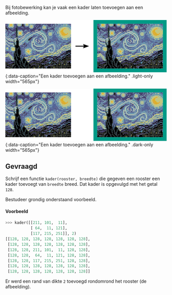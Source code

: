 Bij fotobewerking kan je vaak een kader laten toevoegen aan een afbeelding.

![Een kader toevoegen aan een afbeelding.](media/image.png "Een kader toevoegen aan een afbeelding."){:data-caption="Een kader toevoegen aan een afbeelding." .light-only width="565px"}

![Een kader toevoegen aan een afbeelding.](media/image_dark.png "Een kader toevoegen aan een afbeelding."){:data-caption="Een kader toevoegen aan een afbeelding." .dark-only width="565px"}

## Gevraagd
Schrijf een functie `kader(rooster, breedte)` die gegeven een rooster een kader toevoegt van `breedte` breed. Dat kader is opgevulgd met het getal `128`.

Bestudeer grondig onderstaand voorbeeld.

#### Voorbeeld

```python
>>> kader([[211, 101,  11],
           [ 64,  11, 121],
           [117, 215, 251]], 2)
[[128, 128, 128, 128, 128, 128, 128],
 [128, 128, 128, 128, 128, 128, 128],
 [128, 128, 211, 101,  11, 128, 128],
 [128, 128,  64,  11, 121, 128, 128],
 [128, 128, 117, 215, 251, 128, 128],
 [128, 128, 128, 128, 128, 128, 128],
 [128, 128, 128, 128, 128, 128, 128]]
```

Er werd een rand van dikte `2` toevoegd rondomrond het rooster (de afbeelding).